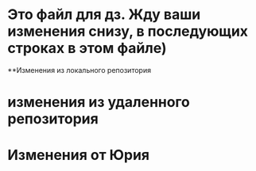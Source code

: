 # Это файл для дз. Жду ваши изменения снизу, в последующих строках в этом файле)
**Изменения из локального репозитория
# изменения из удаленного репозитория

# Изменения от Юрия
